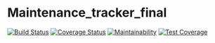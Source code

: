 # Maintenance_tracker_final
[![Build Status](https://travis-ci.com/oluwatobiloba2000/MAINTENANCE_TRACKER_FINAL.svg?branch=writing-test)](https://travis-ci.com/oluwatobiloba2000/MAINTENANCE_TRACKER_FINAL)       [![Coverage Status](https://coveralls.io/repos/github/oluwatobiloba2000/MAINTENANCE_TRACKER_FINAL/badge.svg)](https://coveralls.io/github/oluwatobiloba2000/MAINTENANCE_TRACKER_FINAL)  [![Maintainability](https://api.codeclimate.com/v1/badges/51c2f1d36caa0b3b8f49/maintainability)](https://codeclimate.com/github/oluwatobiloba2000/MAINTENANCE_TRACKER_FINAL/maintainability)       [![Test Coverage](https://api.codeclimate.com/v1/badges/51c2f1d36caa0b3b8f49/test_coverage)](https://codeclimate.com/github/oluwatobiloba2000/MAINTENANCE_TRACKER_FINAL/test_coverage)
